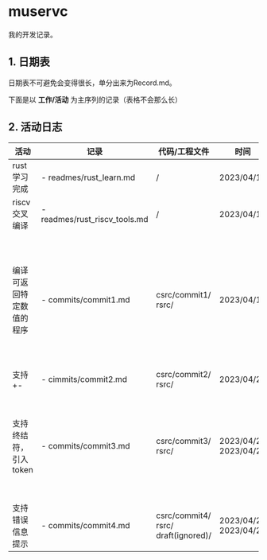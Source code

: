 # muservc

我的开发记录。

## 1. 日期表

日期表不可避免会变得很长，单分出来为Record.md。

下面是以 **工作/活动** 为主序列的记录（表格不会那么长）

## 2. 活动日志

| 活动                     | 记录                          | 代码/工程文件                                 | 时间                       | 备注                                             |
| ------------------------ | ----------------------------- | --------------------------------------------- | -------------------------- | ------------------------------------------------ |
| rust学习完成             | - readmes/rust_learn.md       | /                                             | 2023/04/16                 | /                                                |
| riscv交叉编译            | - readmes/rust_riscv_tools.md | /                                             | 2023/04/19                 | /                                                |
| 编译可返回特定数值的程序 | - commits/commit1.md          | csrc/commit1/<br />rsrc/                      | 2023/04/19                 | 这部分rs代码必然会被重写的<br />但还是记录一下吧 |
| 支持+-                   | - cimmits/commit2.md          | csrc/commit2/<br />rsrc/                      | 2023/04/20                 |                                                  |
| 支持终结符，引入token    | - commits/commit3.md          | csrc/commit3/<br />rsrc/                      | 2023/04/20<br />2023/04/21 | 要注意复习rust语法，不然有点费事                 |
| 支持错误信息提示         | - commits/commit4.md          | csrc/commit4/<br />rsrc/<br />draft(ignored)/ | 2023/04/21<br />2023/04/22 |                                                  |
